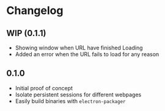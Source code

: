 Changelog
=========

## WIP (0.1.1)

- Showing window when URL have finished Loading
- Added an error when the URL fails to load for any reason

## 0.1.0

- Initial proof of concept
- Isolate persistent sessions for different webpages
- Easily build binaries with `electron-packager`
